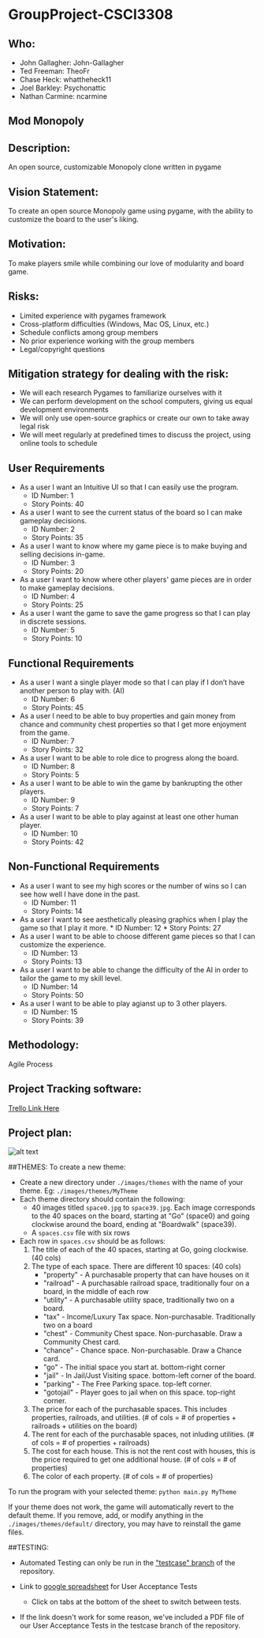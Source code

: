 # GroupProject-CSCI3308

## Who:
 * John Gallagher: John-Gallagher
 * Ted Freeman: TheoFr
 * Chase Heck: whattheheck11
 * Joel Barkley: Psychonattic
 * Nathan Carmine: ncarmine

## Mod Monopoly

## Description:
An open source, customizable Monopoly clone written in pygame

## Vision Statement:
To create an open source Monopoly game using pygame, with the ability to customize the board to the user's liking.

## Motivation: 
To make players smile while combining our love of modularity and board game.

## Risks: 
 * Limited experience with pygames framework
 * Cross-platform difficulties (Windows, Mac OS, Linux, etc.)
 * Schedule conflicts among group members
 * No prior experience working with the group members
 * Legal/copyright questions

## Mitigation strategy for dealing with the risk:
 * We will each research Pygames to familiarize ourselves with it
 * We can perform development on the school computers, giving us equal development environments
 * We will only use open-source graphics or create our own to take away legal risk
 * We will meet regularly at predefined times to discuss the project, using online tools to schedule

## User Requirements
  * As a user I want an Intuitive UI so that I can easily use the program.
    * ID Number: 1
    * Story Points: 40
  * As a user I want to see the current status of the board so I can make gameplay decisions.
    * ID Number: 2
    * Story Points: 35
  * As a user I want to know where my game piece is to make buying and selling decisions in-game.
    * ID Number: 3
    * Story Points: 20
  * As a user I want to know where other players' game pieces are in order to make gameplay decisions.
    * ID Number: 4
    * Story Points: 25
  * As a user I want the game to save the game progress so that I can play in discrete sessions.
    * ID Number: 5
    * Story Points: 10

## Functional Requirements
  * As a user I want a single player mode so that I can play if I don’t have another person to play with. (AI)
    * ID Number: 6
    * Story Points: 45
  * As a user I need to be able to buy properties and gain money from chance and community chest properties so that I get more enjoyment from the game.
    * ID Number: 7
    * Story Points: 32
  * As a user I want to be able to role dice to progress along the board.
    * ID Number: 8
    * Story Points: 5
  * As a user I want to be able to win the game by bankrupting the other players. 
    * ID Number: 9
    * Story Points: 7
  * As a user I want to be able to play against at least one other human player.
    * ID Number: 10
    * Story Points: 42

## Non-Functional Requirements
  * As a user I want to see my high scores or the number of wins so I can see how well I have done in the past.
    * ID Number: 11
    * Story Points: 14
  *  As a user I want to see aesthetically pleasing graphics when I play the game so that I play it more.
    * ID Number: 12
    * Story Points: 27
  * As a user I want to be able to choose different game pieces so that I can customize the experience.
    * ID Number: 13
    * Story Points: 13
  * As a user I want to be able to change the difficulty of the AI in order to tailor the game to my skill level.
    * ID Number: 14
    * Story Points: 50
  * As a user I want to be able to play agianst up to 3 other players.
    * ID Number: 15
    * Story Points: 39

## Methodology: 
Agile Process

## Project Tracking software:
[Trello Link Here](https://trello.com/b/IyxuIwpX/meme-monopoly)

## Project plan: 
![alt text](https://cloud.githubusercontent.com/assets/14183096/13134718/e07562dc-d5c6-11e5-95ed-69e5f7f78775.png "Trello Board Screenshot")

##THEMES:
To create a new theme:
 - Create a new directory under `./images/themes` with the name of your theme. Eg: `./images/themes/MyTheme`
 - Each theme directory should contain the following:
 	- 40 images titled `space0.jpg` to `space39.jpg`. Each image corresponds to the 40 spaces on the board, starting at "Go" (space0) and going clockwise around the board, ending at "Boardwalk" (space39).
 	- A `spaces.csv` file with six rows
 - Each row in `spaces.csv` should be as follows:
	 1. The title of each of the 40 spaces, starting at Go, going clockwise. (40 cols)
	 2. The type of each space. There are different 10 spaces: (40 cols)
	 	- "property" - A purchasable property that can have houses on it
	 	- "railroad" - A purchasable railroad space, traditionally four on a board, in the middle of each row
	 	- "utility" - A purchasable utility space, traditionally two on a board.
	 	- "tax" - Income/Luxury Tax space. Non-purchasable. Traditionally two on a board
	 	- "chest" - Community Chest space. Non-purchasable. Draw a Community Chest card.
	 	- "chance" - Chance space. Non-purchasable. Draw a Chance card.
	 	- "go" - The initial space you start at. bottom-right corner
	 	- "jail" - In Jail/Just Visiting space. bottom-left corner of the board.
	 	- "parking" - The Free Parking space. top-left corner.
	 	- "gotojail" - Player goes to jail when on this space. top-right corner.
	 3. The price for each of the purchasable spaces. This includes properties, railroads, and utilities. (# of cols = # of properties + railroads + utilities on the board)
	 4. The rent for each of the purchasable spaces, not inluding utilities. (# of cols = # of properties + railroads)
	 5. The cost for each house. This is not the rent cost with houses, this is the price required to get one additional house. (# of cols = # of properties)
	 6. The color of each property. (# of cols = # of properties)

To run the program with your selected theme:
`python main.py MyTheme`

If your theme does not work, the game will automatically revert to the default theme. If you remove, add, or modify anything in the `./images/themes/default/` directory, you may have to reinstall the game files.

##TESTING:
  - Automated Testing can only be run in the ["testcase" branch](https://github.com/John-Gallagher/GroupProject-CSCI3308/tree/testcase) of the repository. 
  - Link to [google spreadsheet](https://docs.google.com/spreadsheets/d/1766dySpz8GaINldfmhx8DVYB1YtJl12H6tJG3r4XApc/edit?ts=57045bf5#gid=0 ) for User Acceptance Tests 
	- Click on tabs at the bottom of the sheet to switch between tests.
  
  - If the link doesn't work for some reason, we've included a PDF file of our User Acceptance Tests in the testcase branch of the repository.
